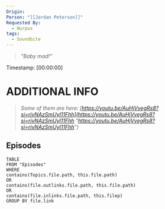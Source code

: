 ```yaml
---
Origin: 
Person: "[[Jordan Peterson]]"
Requested By:
  - Nurpus
tags:
  - Soundbite
---
```

> *"Baby mad!"*

Timestamp: [00:00:00]

# ADDITIONAL INFO

>*Some of them are here: [https://youtu.be/AuHjVvegRs8?si=rivNAzSmUyI11Fhh](https://youtu.be/AuHjVvegRs8?si=rivNAzSmUyI11Fhh "https://youtu.be/AuHjVvegRs8?si=rivNAzSmUyI11Fhh")*

## Episodes
``` dataview
TABLE
FROM "Episodes"
WHERE 
contains(Topics.file.path, this.file.path) 
OR 
contains(file.outlinks.file.path, this.file.path)
OR
contains(file.inlinks.file.path, this.filep)
GROUP BY file.link
```
